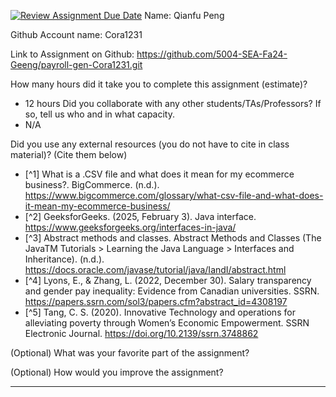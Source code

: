 [![Review Assignment Due Date](https://classroom.github.com/assets/deadline-readme-button-22041afd0340ce965d47ae6ef1cefeee28c7c493a6346c4f15d667ab976d596c.svg)](https://classroom.github.com/a/0MNG42B5)
Name: Qianfu Peng

Github Account name: Cora1231

Link to Assignment on Github: https://github.com/5004-SEA-Fa24-Geeng/payroll-gen-Cora1231.git

How many hours did it take you to complete this assignment (estimate)?
* 12 hours
Did you collaborate with any other students/TAs/Professors? If so, tell us who and in what
capacity.
* N/A
  
Did you use any external resources (you do not have to cite in class material)? (Cite them below)


* [^1] What is a .CSV file and what does it mean for my ecommerce business?. BigCommerce. (n.d.). https://www.bigcommerce.com/glossary/what-csv-file-and-what-does-it-mean-my-ecommerce-business/
* [^2] GeeksforGeeks. (2025, February 3). Java interface. https://www.geeksforgeeks.org/interfaces-in-java/
* [^3] Abstract methods and classes. Abstract Methods and Classes (The JavaTM Tutorials > Learning the Java Language > Interfaces and Inheritance). (n.d.). https://docs.oracle.com/javase/tutorial/java/IandI/abstract.html
* [^4] Lyons, E., & Zhang, L. (2022, December 30). Salary transparency and gender pay inequality: Evidence from Canadian universities. SSRN. https://papers.ssrn.com/sol3/papers.cfm?abstract_id=4308197
* [^5] Tang, C. S. (2020). Innovative Technology and operations for alleviating poverty through Women’s Economic Empowerment. SSRN Electronic Journal. https://doi.org/10.2139/ssrn.3748862


(Optional) What was your favorite part of the assignment?

(Optional) How would you improve the assignment?

---
